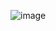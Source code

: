 ![image](https://github.com/companyakis/flutter-bootcamp-2024/assets/77589867/6d21b771-bc61-47b1-978c-a8bc4a735c5d)
